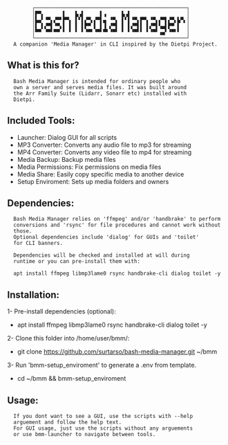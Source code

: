             ┌─────────────────────────────────────────────────┐
            │▛▀▖      ▌   ▙▗▌     ▌▗     ▙▗▌                  │
            │▙▄▘▝▀▖▞▀▘▛▀▖ ▌▘▌▞▀▖▞▀▌▄ ▝▀▖ ▌▘▌▝▀▖▛▀▖▝▀▖▞▀▌▞▀▖▙▀▖│
            │▌ ▌▞▀▌▝▀▖▌ ▌ ▌ ▌▛▀ ▌ ▌▐ ▞▀▌ ▌ ▌▞▀▌▌ ▌▞▀▌▚▄▌▛▀ ▌  │
            │▀▀ ▝▀▘▀▀ ▘ ▘ ▘ ▘▝▀▘▝▀▘▀▘▝▀▘ ▘ ▘▝▀▘▘ ▘▝▀▘▗▄▘▝▀▘▘  │
            └─────────────────────────────────────────────────┘
      A companion 'Media Manager' in CLI inspired by the Dietpi Project.

## What is this for?
      Bash Media Manager is intended for ordinary people who
      own a server and serves media files. It was built around
      the Arr Family Suite (Lidarr, Sonarr etc) installed with
      Dietpi.

## Included Tools:
- Launcher: Dialog GUI for all scripts
- MP3 Converter: Converts any audio file to mp3 for streaming
- MP4 Converter: Converts any video file to mp4 for streaming
- Media Backup: Backup media files
- Media Permissions: Fix permissions on media files
- Media Share: Easily copy specific media to another device
- Setup Enviroment: Sets up media folders and owners

## Dependencies:
      Bash Media Manager relies on 'ffmpeg' and/or 'handbrake' to perform 
      conversions and 'rsync' for file procedures and cannot work without 
      those.
      Optional dependencies include 'dialog' for GUIs and 'toilet'
      for CLI banners.

      Dependencies will be checked and installed at will during
      runtime or you can pre-install them with:

      apt install ffmpeg libmp3lame0 rsync handbrake-cli dialog toilet -y

## Installation:
1- Pre-install dependencies (optional):
- apt install ffmpeg libmp3lame0 rsync handbrake-cli dialog toilet -y

2- Clone this folder into /home/user/bmm/: 
- git clone https://github.com/surtarso/bash-media-manager.git ~/bmm

3- Run 'bmm-setup_enviroment' to generate a .env from template.
- cd ~/bmm && bmm-setup_enviroment

## Usage:
      If you dont want to see a GUI, use the scripts with --help
      arguement and follow the help text.
      For GUI usage, just use the scripts without any arguements
      or use bmm-launcher to navigate between tools.
